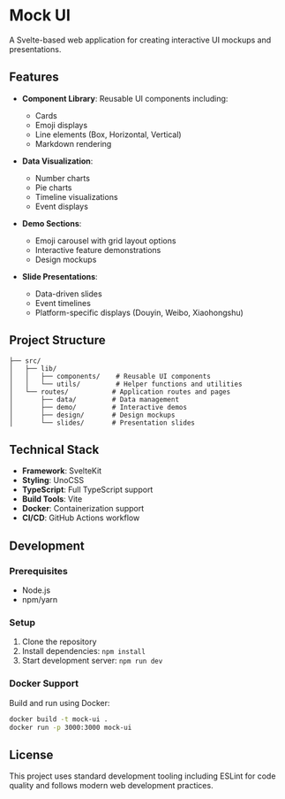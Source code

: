 # Mock UI

A Svelte-based web application for creating interactive UI mockups and presentations.

## Features

- **Component Library**: Reusable UI components including:
  - Cards
  - Emoji displays
  - Line elements (Box, Horizontal, Vertical)
  - Markdown rendering

- **Data Visualization**:
  - Number charts
  - Pie charts
  - Timeline visualizations
  - Event displays

- **Demo Sections**:
  - Emoji carousel with grid layout options
  - Interactive feature demonstrations
  - Design mockups

- **Slide Presentations**:
  - Data-driven slides
  - Event timelines
  - Platform-specific displays (Douyin, Weibo, Xiaohongshu)

## Project Structure

```
├── src/
│   ├── lib/
│   │   ├── components/    # Reusable UI components
│   │   └── utils/         # Helper functions and utilities
│   └── routes/           # Application routes and pages
│       ├── data/         # Data management
│       ├── demo/         # Interactive demos
│       ├── design/       # Design mockups
│       └── slides/       # Presentation slides
```

## Technical Stack

- **Framework**: SvelteKit
- **Styling**: UnoCSS
- **TypeScript**: Full TypeScript support
- **Build Tools**: Vite
- **Docker**: Containerization support
- **CI/CD**: GitHub Actions workflow

## Development

### Prerequisites

- Node.js
- npm/yarn

### Setup

1. Clone the repository
2. Install dependencies: `npm install`
3. Start development server: `npm run dev`

### Docker Support

Build and run using Docker:

```bash
docker build -t mock-ui .
docker run -p 3000:3000 mock-ui
```

## License

This project uses standard development tooling including ESLint for code quality and follows modern web development practices.

